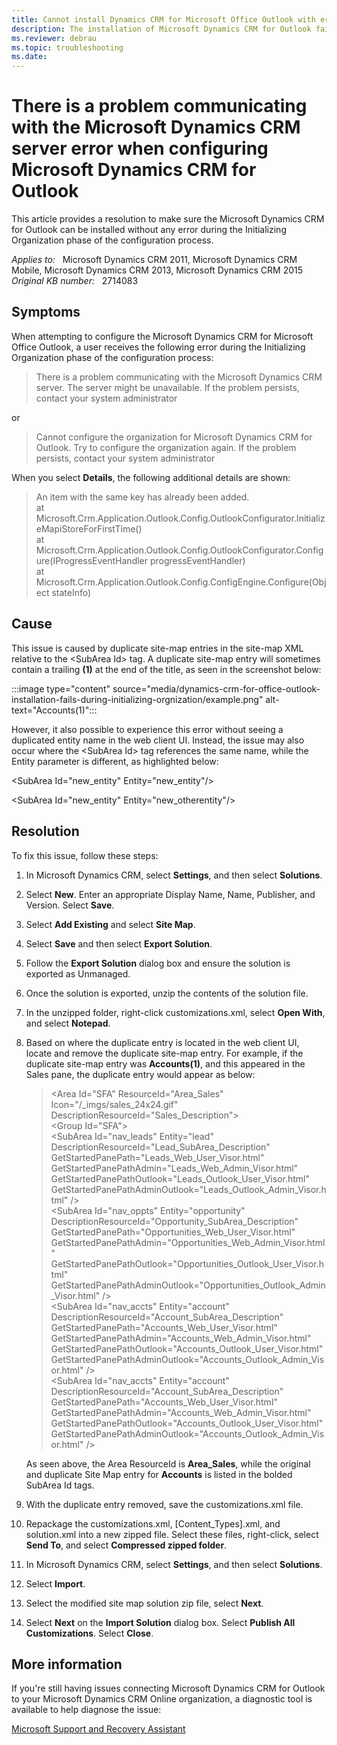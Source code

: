```yaml
---
title: Cannot install Dynamics CRM for Microsoft Office Outlook with error
description: The installation of Microsoft Dynamics CRM for Outlook fails during the Initializing Organization phase of the configuration process. Provides a resolution.
ms.reviewer: debrau
ms.topic: troubleshooting
ms.date: 
---
```

# There is a problem communicating with the Microsoft Dynamics CRM server error when configuring Microsoft Dynamics CRM for Outlook

This article provides a resolution to make sure the Microsoft Dynamics CRM for Outlook can be installed without any error during the Initializing Organization phase of the configuration process.

_Applies to:_ &nbsp; Microsoft Dynamics CRM 2011, Microsoft Dynamics CRM Mobile, Microsoft Dynamics CRM 2013, Microsoft Dynamics CRM 2015  
_Original KB number:_ &nbsp; 2714083

## Symptoms

When attempting to configure the Microsoft Dynamics CRM for Microsoft Office Outlook, a user receives the following error during the Initializing Organization phase of the configuration process:

> There is a problem communicating with the Microsoft Dynamics CRM server. The server might be unavailable. If the problem persists, contact your system administrator

or

> Cannot configure the organization for Microsoft Dynamics CRM for Outlook. Try to configure the organization again. If the problem persists, contact your system administrator

When you select **Details**, the following additional details are shown:

> An item with the same key has already been added.  
at Microsoft.Crm.Application.Outlook.Config.OutlookConfigurator.InitializeMapiStoreForFirstTime()  
at Microsoft.Crm.Application.Outlook.Config.OutlookConfigurator.Configure(IProgressEventHandler progressEventHandler)  
at Microsoft.Crm.Application.Outlook.Config.ConfigEngine.Configure(Object stateInfo)

## Cause

This issue is caused by duplicate site-map entries in the site-map XML relative to the \<SubArea Id> tag. A duplicate site-map entry will sometimes contain a trailing **(1)** at the end of the title, as seen in the screenshot below:

:::image type="content" source="media/dynamics-crm-for-office-outlook-installation-fails-during-initializing-orgnization/example.png" alt-text="Accounts(1)":::

However, it also possible to experience this error without seeing a duplicated entity name in the web client UI. Instead, the issue may also occur where the \<SubArea Id> tag references the same name, while the Entity parameter is different, as highlighted below:

\<SubArea Id="new_entity" Entity="new_entity"/>

\<SubArea Id="new_entity" Entity="new_otherentity"/>

## Resolution

To fix this issue, follow these steps:

1. In Microsoft Dynamics CRM, select **Settings**, and then select **Solutions**.
2. Select **New**. Enter an appropriate Display Name, Name, Publisher, and Version. Select **Save**.
3. Select **Add Existing** and select **Site Map**.
4. Select **Save** and then select **Export Solution**.
5. Follow the **Export Solution** dialog box and ensure the solution is exported as Unmanaged.
6. Once the solution is exported, unzip the contents of the solution file.
7. In the unzipped folder, right-click customizations.xml, select **Open With**, and select **Notepad**.
8. Based on where the duplicate entry is located in the web client UI, locate and remove the duplicate site-map entry. For example, if the duplicate site-map entry was **Accounts(1)**, and this appeared in the Sales pane, the duplicate entry would appear as below:

    > \<Area Id="SFA" ResourceId="Area_Sales" Icon="/_imgs/sales_24x24.gif" DescriptionResourceId="Sales_Description">  
    > \<Group Id="SFA">  
    > \<SubArea Id="nav_leads" Entity="lead" DescriptionResourceId="Lead_SubArea_Description"  
    > GetStartedPanePath="Leads_Web_User_Visor.html" GetStartedPanePathAdmin="Leads_Web_Admin_Visor.html"  
    > GetStartedPanePathOutlook="Leads_Outlook_User_Visor.html"  
    > GetStartedPanePathAdminOutlook="Leads_Outlook_Admin_Visor.html" />  
    > \<SubArea Id="nav_oppts" Entity="opportunity" DescriptionResourceId="Opportunity_SubArea_Description"  
    > GetStartedPanePath="Opportunities_Web_User_Visor.html" GetStartedPanePathAdmin="Opportunities_Web_Admin_Visor.html"  
    > GetStartedPanePathOutlook="Opportunities_Outlook_User_Visor.html" GetStartedPanePathAdminOutlook="Opportunities_Outlook_Admin_Visor.html" />  
    > \<SubArea Id="nav_accts" Entity="account" DescriptionResourceId="Account_SubArea_Description"  
    > GetStartedPanePath="Accounts_Web_User_Visor.html" GetStartedPanePathAdmin="Accounts_Web_Admin_Visor.html"  
    > GetStartedPanePathOutlook="Accounts_Outlook_User_Visor.html"  
    > GetStartedPanePathAdminOutlook="Accounts_Outlook_Admin_Visor.html" />  
    > \<SubArea Id="nav_accts" Entity="account" DescriptionResourceId="Account_SubArea_Description" GetStartedPanePath="Accounts_Web_User_Visor.html"  
    > GetStartedPanePathAdmin="Accounts_Web_Admin_Visor.html"  
    > GetStartedPanePathOutlook="Accounts_Outlook_User_Visor.html"  
    > GetStartedPanePathAdminOutlook="Accounts_Outlook_Admin_Visor.html" />

    As seen above, the Area ResourceId is **Area_Sales**, while the original and duplicate Site Map entry for **Accounts** is listed in the bolded SubArea Id tags.

9. With the duplicate entry removed, save the customizations.xml file.
10. Repackage the customizations.xml, [Content_Types].xml, and solution.xml into a new zipped file. Select these files, right-click, select **Send To**, and select **Compressed zipped folder**.
11. In Microsoft Dynamics CRM, select **Settings**, and then select **Solutions**.
12. Select **Import**.
13. Select the modified site map solution zip file, select **Next**.
14. Select **Next** on the **Import Solution** dialog box. Select **Publish All Customizations**. Select **Close**.

## More information

If you're still having issues connecting Microsoft Dynamics CRM for Outlook to your Microsoft Dynamics CRM Online organization, a diagnostic tool is available to help diagnose the issue:

[Microsoft Support and Recovery Assistant](/outlook/troubleshoot/performance/how-to-scan-outlook-by-using-microsoft-support-and-recovery-assistant)
